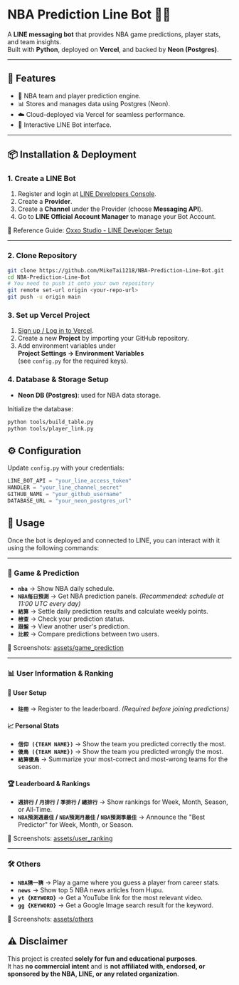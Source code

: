 # NBA Prediction Line Bot 🏀🤖

A **LINE messaging bot** that provides NBA game predictions, player stats, and team insights.  
Built with **Python**, deployed on **Vercel**, and backed by **Neon (Postgres)**.

---

## 🚀 Features
- 🏀 NBA team and player prediction engine.  
- 📊 Stores and manages data using Postgres (Neon).  
- ☁️ Cloud-deployed via Vercel for seamless performance.  
- 💬 Interactive LINE Bot interface.  

---

## 📦 Installation & Deployment

### 1. Create a LINE Bot
1. Register and login at [LINE Developers Console](https://developers.line.biz/console/).  
2. Create a **Provider**.  
3. Create a **Channel** under the Provider (choose **Messaging API**).  
4. Go to **LINE Official Account Manager** to manage your Bot Account.  

🔗 Reference Guide: [Oxxo Studio - LINE Developer Setup](https://steam.oxxostudio.tw/category/python/example/line-developer.html)  

---

### 2. Clone Repository
```bash
git clone https://github.com/MikeTai1218/NBA-Prediction-Line-Bot.git
cd NBA-Prediction-Line-Bot
# You need to push it onto your own repository
git remote set-url origin <your-repo-url>
git push -u origin main
```

### 3. Set up Vercel Project

1. [Sign up / Log in to Vercel](https://vercel.com/).  
2. Create a new **Project** by importing your GitHub repository.  
3. Add environment variables under  
   **Project Settings → Environment Variables**  
   (see `config.py` for the required keys).  

### 4. Database & Storage Setup

- **Neon DB (Postgres)**: used for NBA data storage.  

Initialize the database:
```bash
python tools/build_table.py
python tools/player_link.py
```

## ⚙️ Configuration

Update `config.py` with your credentials:

```python
LINE_BOT_API = "your_line_access_token"
HANDLER = "your_line_channel_secret"
GITHUB_NAME = "your_github_username"
DATABASE_URL = "your_neon_postgres_url"
```

## 💬 Usage

Once the bot is deployed and connected to LINE, you can interact with it using the following commands:  

---

### 🏀 Game & Prediction

- **`nba`** → Show NBA daily schedule.  
- **`NBA每日預測`** → Get NBA prediction panels. *(Recommended: schedule at 11:00 UTC every day)*  
- **`結算`** → Settle daily prediction results and calculate weekly points.  
- **`檢查`** → Check your prediction status.  
- **`跟盤`** → View another user's prediction.  
- **`比較`** → Compare predictions between two users.  

📂 Screenshots: [assets/game_prediction](./assets/game_prediction)  

---

### 📊 User Information & Ranking

#### 👤 User Setup
- **`註冊`** → Register to the leaderboard. *(Required before joining predictions)*  

#### 📈 Personal Stats
- **`信仰 ({TEAM NAME})`** → Show the team you predicted correctly the most.  
- **`傻鳥 ({TEAM NAME})`** → Show the team you predicted wrongly the most.  
- **`結算傻鳥`** → Summarize your most-correct and most-wrong teams for the season.  

#### 🏆 Leaderboard & Rankings
- **`週排行` / `月排行` / `季排行` / `總排行`** → Show rankings for Week, Month, Season, or All-Time.  
- **`NBA預測週最佳` / `NBA預測月最佳` / `NBA預測季最佳`** → Announce the "Best Predictor" for Week, Month, or Season.  

📂 Screenshots: [assets/user_ranking](./assets/user_ranking)  

---

### 🛠️ Others

- **`NBA猜一猜`** → Play a game where you guess a player from career stats.  
- **`news`** → Show top 5 NBA news articles from Hupu.  
- **`yt {KEYWORD}`** → Get a YouTube link for the most relevant video.  
- **`gg {KEYWORD}`** → Get a Google Image search result for the keyword.  

📂 Screenshots: [assets/others](./assets/others)  


## ⚠️ Disclaimer

This project is created **solely for fun and educational purposes**.  
It has **no commercial intent** and is **not affiliated with, endorsed, or sponsored by the NBA, LINE, or any related organization**.

